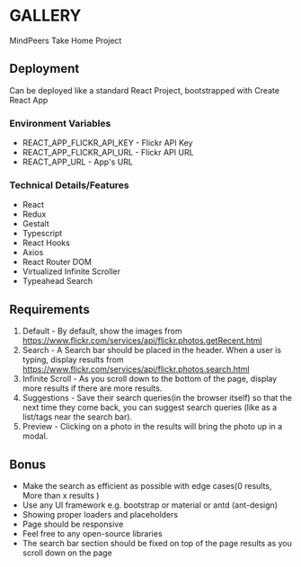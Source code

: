 # GALLERY

MindPeers Take Home Project

## Deployment
Can be deployed like a standard React Project, bootstrapped with Create React App

### Environment Variables

- REACT_APP_FLICKR_API_KEY - Flickr API Key
- REACT_APP_FLICKR_API_URL - Flickr API URL
- REACT_APP_URL - App's URL

### Technical Details/Features
- React
- Redux
- Gestalt
- Typescript
- React Hooks
- Axios
- React Router DOM
- Virtualized Infinite Scroller
- Typeahead Search

## Requirements

1. Default - By default, show the images from
   https://www.flickr.com/services/api/flickr.photos.getRecent.html
2. Search - A Search bar should be placed in the header. When a user is typing, display
   results from https://www.flickr.com/services/api/flickr.photos.search.html
3. Infinite Scroll - As you scroll down to the bottom of the page, display more results if
   there are more results.
4. Suggestions - Save their search queries(in the browser itself) so that the next time
   they come back, you can suggest search queries (like as a list/tags near the search
   bar).
5. Preview - Clicking on a photo in the results will bring the photo up in a modal.

## Bonus
- Make the search as efficient as possible with edge cases(0 results, More than x results )
- Use any UI framework e.g. bootstrap or material or antd (ant-design)
- Showing proper loaders and placeholders
- Page should be responsive
- Feel free to any open-source libraries
- The search bar section should be fixed on top of the page results as you scroll down on the
  page
